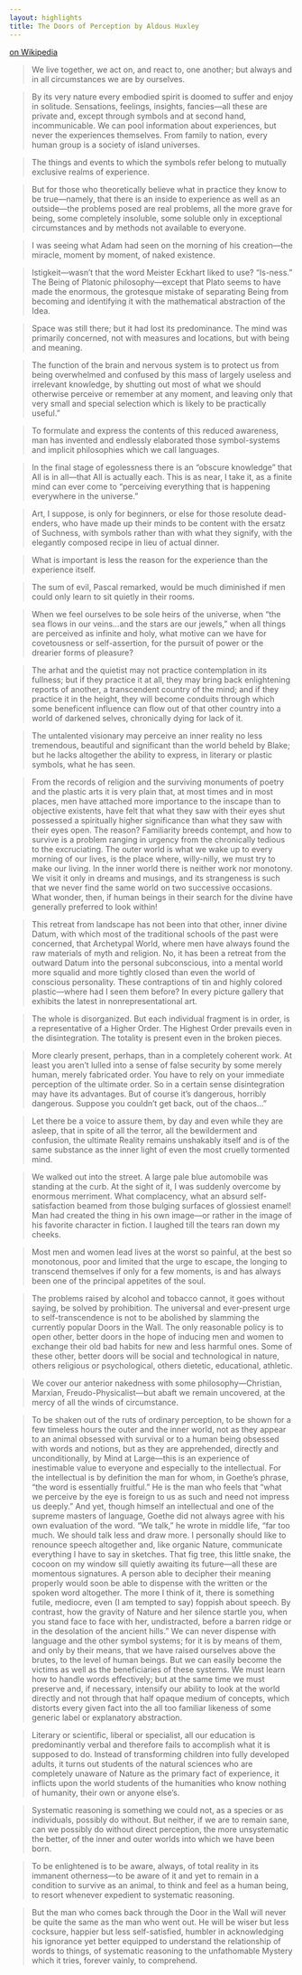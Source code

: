 ```yaml
---
layout: highlights
title: The Doors of Perception by Aldous Huxley
---
```


[on Wikipedia](https://en.wikipedia.org/wiki/The_doors_of_perception)


>We live together, we act on, and react to, one another; but always and in all circumstances we are by ourselves.


>By its very nature every embodied spirit is doomed to suffer and enjoy in solitude. Sensations, feelings, insights, fancies—all these are private and, except through symbols and at second hand, incommunicable. We can pool information about experiences, but never the experiences themselves. From family to nation, every human group is a society of island universes.


>The things and events to which the symbols refer belong to mutually exclusive realms of experience.


>But for those who theoretically believe what in practice they know to be true—namely, that there is an inside to experience as well as an outside—the problems posed are real problems, all the more grave for being, some completely insoluble, some soluble only in exceptional circumstances and by methods not available to everyone.


>I was seeing what Adam had seen on the morning of his creation—the miracle, moment by moment, of naked existence.


>Istigkeit—wasn’t that the word Meister Eckhart liked to use? “Is-ness.” The Being of Platonic philosophy—except that Plato seems to have made the enormous, the grotesque mistake of separating Being from becoming and identifying it with the mathematical abstraction of the Idea.


>Space was still there; but it had lost its predominance. The mind was primarily concerned, not with measures and locations, but with being and meaning.


>The function of the brain and nervous system is to protect us from being overwhelmed and confused by this mass of largely useless and irrelevant knowledge, by shutting out most of what we should otherwise perceive or remember at any moment, and leaving only that very small and special selection which is likely to be practically useful.”


>To formulate and express the contents of this reduced awareness, man has invented and endlessly elaborated those symbol-systems and implicit philosophies which we call languages.


>In the final stage of egolessness there is an “obscure knowledge” that All is in all—that All is actually each. This is as near, I take it, as a finite mind can ever come to “perceiving everything that is happening everywhere in the universe.”


>Art, I suppose, is only for beginners, or else for those resolute dead-enders, who have made up their minds to be content with the ersatz of Suchness, with symbols rather than with what they signify, with the elegantly composed recipe in lieu of actual dinner.


>What is important is less the reason for the experience than the experience itself.


>The sum of evil, Pascal remarked, would be much diminished if men could only learn to sit quietly in their rooms.


>When we feel ourselves to be sole heirs of the universe, when “the sea flows in our veins…and the stars are our jewels,” when all things are perceived as infinite and holy, what motive can we have for covetousness or self-assertion, for the pursuit of power or the drearier forms of pleasure?


>The arhat and the quietist may not practice contemplation in its fullness; but if they practice it at all, they may bring back enlightening reports of another, a transcendent country of the mind; and if they practice it in the height, they will become conduits through which some beneficent influence can flow out of that other country into a world of darkened selves, chronically dying for lack of it.


>The untalented visionary may perceive an inner reality no less tremendous, beautiful and significant than the world beheld by Blake; but he lacks altogether the ability to express, in literary or plastic symbols, what he has seen.


>From the records of religion and the surviving monuments of poetry and the plastic arts it is very plain that, at most times and in most places, men have attached more importance to the inscape than to objective existents, have felt that what they saw with their eyes shut possessed a spiritually higher significance than what they saw with their eyes open. The reason? Familiarity breeds contempt, and how to survive is a problem ranging in urgency from the chronically tedious to the excruciating. The outer world is what we wake up to every morning of our lives, is the place where, willy-nilly, we must try to make our living. In the inner world there is neither work nor monotony. We visit it only in dreams and musings, and its strangeness is such that we never find the same world on two successive occasions. What wonder, then, if human beings in their search for the divine have generally preferred to look within!


>This retreat from landscape has not been into that other, inner divine Datum, with which most of the traditional schools of the past were concerned, that Archetypal World, where men have always found the raw materials of myth and religion. No, it has been a retreat from the outward Datum into the personal subconscious, into a mental world more squalid and more tightly closed than even the world of conscious personality. These contraptions of tin and highly colored plastic—where had I seen them before? In every picture gallery that exhibits the latest in nonrepresentational art.


>The whole is disorganized. But each individual fragment is in order, is a representative of a Higher Order. The Highest Order prevails even in the disintegration. The totality is present even in the broken pieces.


>More clearly present, perhaps, than in a completely coherent work. At least you aren’t lulled into a sense of false security by some merely human, merely fabricated order. You have to rely on your immediate perception of the ultimate order. So in a certain sense disintegration may have its advantages. But of course it’s dangerous, horribly dangerous. Suppose you couldn’t get back, out of the chaos…”


>Let there be a voice to assure them, by day and even while they are asleep, that in spite of all the terror, all the bewilderment and confusion, the ultimate Reality remains unshakably itself and is of the same substance as the inner light of even the most cruelly tormented mind.


>We walked out into the street. A large pale blue automobile was standing at the curb. At the sight of it, I was suddenly overcome by enormous merriment. What complacency, what an absurd self-satisfaction beamed from those bulging surfaces of glossiest enamel! Man had created the thing in his own image—or rather in the image of his favorite character in fiction. I laughed till the tears ran down my cheeks.


>Most men and women lead lives at the worst so painful, at the best so monotonous, poor and limited that the urge to escape, the longing to transcend themselves if only for a few moments, is and has always been one of the principal appetites of the soul.


>The problems raised by alcohol and tobacco cannot, it goes without saying, be solved by prohibition. The universal and ever-present urge to self-transcendence is not to be abolished by slamming the currently popular Doors in the Wall. The only reasonable policy is to open other, better doors in the hope of inducing men and women to exchange their old bad habits for new and less harmful ones. Some of these other, better doors will be social and technological in nature, others religious or psychological, others dietetic, educational, athletic.


>We cover our anterior nakedness with some philosophy—Christian, Marxian, Freudo-Physicalist—but abaft we remain uncovered, at the mercy of all the winds of circumstance.


>To be shaken out of the ruts of ordinary perception, to be shown for a few timeless hours the outer and the inner world, not as they appear to an animal obsessed with survival or to a human being obsessed with words and notions, but as they are apprehended, directly and unconditionally, by Mind at Large—this is an experience of inestimable value to everyone and especially to the intellectual. For the intellectual is by definition the man for whom, in Goethe’s phrase, “the word is essentially fruitful.” He is the man who feels that “what we perceive by the eye is foreign to us as such and need not impress us deeply.” And yet, though himself an intellectual and one of the supreme masters of language, Goethe did not always agree with his own evaluation of the word. “We talk,” he wrote in middle life, “far too much. We should talk less and draw more. I personally should like to renounce speech altogether and, like organic Nature, communicate everything I have to say in sketches. That fig tree, this little snake, the cocoon on my window sill quietly awaiting its future—all these are momentous signatures. A person able to decipher their meaning properly would soon be able to dispense with the written or the spoken word altogether. The more I think of it, there is something futile, mediocre, even (I am tempted to say) foppish about speech. By contrast, how the gravity of Nature and her silence startle you, when you stand face to face with her, undistracted, before a barren ridge or in the desolation of the ancient hills.” We can never dispense with language and the other symbol systems; for it is by means of them, and only by their means, that we have raised ourselves above the brutes, to the level of human beings. But we can easily become the victims as well as the beneficiaries of these systems. We must learn how to handle words effectively; but at the same time we must preserve and, if necessary, intensify our ability to look at the world directly and not through that half opaque medium of concepts, which distorts every given fact into the all too familiar likeness of some generic label or explanatory abstraction.


>Literary or scientific, liberal or specialist, all our education is predominantly verbal and therefore fails to accomplish what it is supposed to do. Instead of transforming children into fully developed adults, it turns out students of the natural sciences who are completely unaware of Nature as the primary fact of experience, it inflicts upon the world students of the humanities who know nothing of humanity, their own or anyone else’s.


>Systematic reasoning is something we could not, as a species or as individuals, possibly do without. But neither, if we are to remain sane, can we possibly do without direct perception, the more unsystematic the better, of the inner and outer worlds into which we have been born.


>To be enlightened is to be aware, always, of total reality in its immanent otherness—to be aware of it and yet to remain in a condition to survive as an animal, to think and feel as a human being, to resort whenever expedient to systematic reasoning.


>But the man who comes back through the Door in the Wall will never be quite the same as the man who went out. He will be wiser but less cocksure, happier but less self-satisfied, humbler in acknowledging his ignorance yet better equipped to understand the relationship of words to things, of systematic reasoning to the unfathomable Mystery which it tries, forever vainly, to comprehend.

